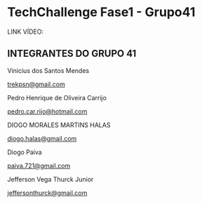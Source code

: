 # TechChallenge Fase1 - Grupo41

LINK VÍDEO: 

## INTEGRANTES DO GRUPO 41

Vinicius dos Santos Mendes

trekpsn@gmail.com

Pedro Henrique de Oliveira Carrijo

pedro.car.rijo@hotmail.com

DIOGO MORALES MARTINS HALAS

diogo.halas@gmail.com

Diogo Paiva

paiva.721@gmail.com

Jefferson Vega Thurck Junior

jeffersonthurck@gmail.com
